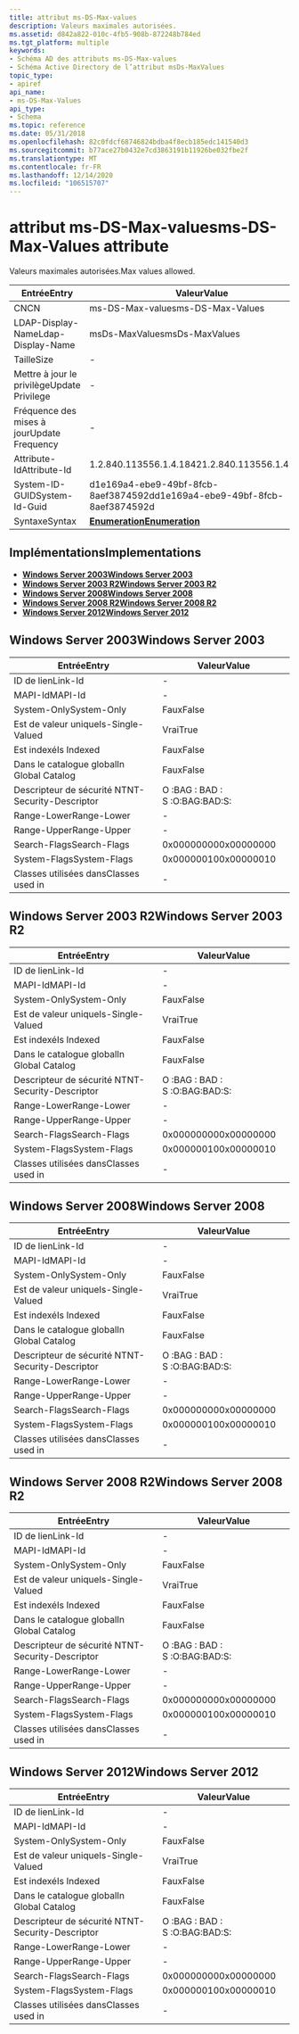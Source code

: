 ```yaml
---
title: attribut ms-DS-Max-values
description: Valeurs maximales autorisées.
ms.assetid: d842a822-010c-4fb5-908b-872248b784ed
ms.tgt_platform: multiple
keywords:
- Schéma AD des attributs ms-DS-Max-values
- Schéma Active Directory de l’attribut msDs-MaxValues
topic_type:
- apiref
api_name:
- ms-DS-Max-Values
api_type:
- Schema
ms.topic: reference
ms.date: 05/31/2018
ms.openlocfilehash: 82c0fdcf68746824bdba4f8ecb185edc141540d3
ms.sourcegitcommit: b77ace27b0432e7cd3863191b11926be032fbe2f
ms.translationtype: MT
ms.contentlocale: fr-FR
ms.lasthandoff: 12/14/2020
ms.locfileid: "106515707"
---
```

# <a name="ms-ds-max-values-attribute"></a><span data-ttu-id="35efc-105">attribut ms-DS-Max-values</span><span class="sxs-lookup"><span data-stu-id="35efc-105">ms-DS-Max-Values attribute</span></span>

<span data-ttu-id="35efc-106">Valeurs maximales autorisées.</span><span class="sxs-lookup"><span data-stu-id="35efc-106">Max values allowed.</span></span>



| <span data-ttu-id="35efc-107">Entrée</span><span class="sxs-lookup"><span data-stu-id="35efc-107">Entry</span></span> | <span data-ttu-id="35efc-108">Valeur</span><span class="sxs-lookup"><span data-stu-id="35efc-108">Value</span></span> |
|-------------------|--------------------------------------|
| <span data-ttu-id="35efc-109">CN</span><span class="sxs-lookup"><span data-stu-id="35efc-109">CN</span></span>                | <span data-ttu-id="35efc-110">ms-DS-Max-values</span><span class="sxs-lookup"><span data-stu-id="35efc-110">ms-DS-Max-Values</span></span>                     |
| <span data-ttu-id="35efc-111">LDAP-Display-Name</span><span class="sxs-lookup"><span data-stu-id="35efc-111">Ldap-Display-Name</span></span> | <span data-ttu-id="35efc-112">msDs-MaxValues</span><span class="sxs-lookup"><span data-stu-id="35efc-112">msDs-MaxValues</span></span>                       |
| <span data-ttu-id="35efc-113">Taille</span><span class="sxs-lookup"><span data-stu-id="35efc-113">Size</span></span>              | \-                                   |
| <span data-ttu-id="35efc-114">Mettre à jour le privilège</span><span class="sxs-lookup"><span data-stu-id="35efc-114">Update Privilege</span></span>  | \-                                   |
| <span data-ttu-id="35efc-115">Fréquence des mises à jour</span><span class="sxs-lookup"><span data-stu-id="35efc-115">Update Frequency</span></span>  | \-                                   |
| <span data-ttu-id="35efc-116">Attribute-Id</span><span class="sxs-lookup"><span data-stu-id="35efc-116">Attribute-Id</span></span>      | <span data-ttu-id="35efc-117">1.2.840.113556.1.4.1842</span><span class="sxs-lookup"><span data-stu-id="35efc-117">1.2.840.113556.1.4.1842</span></span>              |
| <span data-ttu-id="35efc-118">System-ID-GUID</span><span class="sxs-lookup"><span data-stu-id="35efc-118">System-Id-Guid</span></span>    | <span data-ttu-id="35efc-119">d1e169a4-ebe9-49bf-8fcb-8aef3874592d</span><span class="sxs-lookup"><span data-stu-id="35efc-119">d1e169a4-ebe9-49bf-8fcb-8aef3874592d</span></span> |
| <span data-ttu-id="35efc-120">Syntaxe</span><span class="sxs-lookup"><span data-stu-id="35efc-120">Syntax</span></span>            | [<span data-ttu-id="35efc-121">**Enumeration**</span><span class="sxs-lookup"><span data-stu-id="35efc-121">**Enumeration**</span></span>](s-enumeration.md) |



## <a name="implementations"></a><span data-ttu-id="35efc-122">Implémentations</span><span class="sxs-lookup"><span data-stu-id="35efc-122">Implementations</span></span>

-   [<span data-ttu-id="35efc-123">**Windows Server 2003**</span><span class="sxs-lookup"><span data-stu-id="35efc-123">**Windows Server 2003**</span></span>](#windows-server-2003)
-   [<span data-ttu-id="35efc-124">**Windows Server 2003 R2**</span><span class="sxs-lookup"><span data-stu-id="35efc-124">**Windows Server 2003 R2**</span></span>](#windows-server-2003-r2)
-   [<span data-ttu-id="35efc-125">**Windows Server 2008**</span><span class="sxs-lookup"><span data-stu-id="35efc-125">**Windows Server 2008**</span></span>](#windows-server-2008)
-   [<span data-ttu-id="35efc-126">**Windows Server 2008 R2**</span><span class="sxs-lookup"><span data-stu-id="35efc-126">**Windows Server 2008 R2**</span></span>](#windows-server-2008-r2)
-   [<span data-ttu-id="35efc-127">**Windows Server 2012**</span><span class="sxs-lookup"><span data-stu-id="35efc-127">**Windows Server 2012**</span></span>](#windows-server-2012)

## <a name="windows-server-2003"></a><span data-ttu-id="35efc-128">Windows Server 2003</span><span class="sxs-lookup"><span data-stu-id="35efc-128">Windows Server 2003</span></span>



| <span data-ttu-id="35efc-129">Entrée</span><span class="sxs-lookup"><span data-stu-id="35efc-129">Entry</span></span> | <span data-ttu-id="35efc-130">Valeur</span><span class="sxs-lookup"><span data-stu-id="35efc-130">Value</span></span> |
|------------------------|--------------|
| <span data-ttu-id="35efc-131">ID de lien</span><span class="sxs-lookup"><span data-stu-id="35efc-131">Link-Id</span></span>                | \-           |
| <span data-ttu-id="35efc-132">MAPI-Id</span><span class="sxs-lookup"><span data-stu-id="35efc-132">MAPI-Id</span></span>                | \-           |
| <span data-ttu-id="35efc-133">System-Only</span><span class="sxs-lookup"><span data-stu-id="35efc-133">System-Only</span></span>            | <span data-ttu-id="35efc-134">Faux</span><span class="sxs-lookup"><span data-stu-id="35efc-134">False</span></span>        |
| <span data-ttu-id="35efc-135">Est de valeur unique</span><span class="sxs-lookup"><span data-stu-id="35efc-135">Is-Single-Valued</span></span>       | <span data-ttu-id="35efc-136">Vrai</span><span class="sxs-lookup"><span data-stu-id="35efc-136">True</span></span>         |
| <span data-ttu-id="35efc-137">Est indexé</span><span class="sxs-lookup"><span data-stu-id="35efc-137">Is Indexed</span></span>             | <span data-ttu-id="35efc-138">Faux</span><span class="sxs-lookup"><span data-stu-id="35efc-138">False</span></span>        |
| <span data-ttu-id="35efc-139">Dans le catalogue global</span><span class="sxs-lookup"><span data-stu-id="35efc-139">In Global Catalog</span></span>      | <span data-ttu-id="35efc-140">Faux</span><span class="sxs-lookup"><span data-stu-id="35efc-140">False</span></span>        |
| <span data-ttu-id="35efc-141">Descripteur de sécurité NT</span><span class="sxs-lookup"><span data-stu-id="35efc-141">NT-Security-Descriptor</span></span> | <span data-ttu-id="35efc-142">O :BAG : BAD : S :</span><span class="sxs-lookup"><span data-stu-id="35efc-142">O:BAG:BAD:S:</span></span> |
| <span data-ttu-id="35efc-143">Range-Lower</span><span class="sxs-lookup"><span data-stu-id="35efc-143">Range-Lower</span></span>            | \-           |
| <span data-ttu-id="35efc-144">Range-Upper</span><span class="sxs-lookup"><span data-stu-id="35efc-144">Range-Upper</span></span>            | \-           |
| <span data-ttu-id="35efc-145">Search-Flags</span><span class="sxs-lookup"><span data-stu-id="35efc-145">Search-Flags</span></span>           | <span data-ttu-id="35efc-146">0x00000000</span><span class="sxs-lookup"><span data-stu-id="35efc-146">0x00000000</span></span>   |
| <span data-ttu-id="35efc-147">System-Flags</span><span class="sxs-lookup"><span data-stu-id="35efc-147">System-Flags</span></span>           | <span data-ttu-id="35efc-148">0x00000010</span><span class="sxs-lookup"><span data-stu-id="35efc-148">0x00000010</span></span>   |
| <span data-ttu-id="35efc-149">Classes utilisées dans</span><span class="sxs-lookup"><span data-stu-id="35efc-149">Classes used in</span></span>        | \-           |



## <a name="windows-server-2003-r2"></a><span data-ttu-id="35efc-150">Windows Server 2003 R2</span><span class="sxs-lookup"><span data-stu-id="35efc-150">Windows Server 2003 R2</span></span>



| <span data-ttu-id="35efc-151">Entrée</span><span class="sxs-lookup"><span data-stu-id="35efc-151">Entry</span></span> | <span data-ttu-id="35efc-152">Valeur</span><span class="sxs-lookup"><span data-stu-id="35efc-152">Value</span></span> |
|------------------------|--------------|
| <span data-ttu-id="35efc-153">ID de lien</span><span class="sxs-lookup"><span data-stu-id="35efc-153">Link-Id</span></span>                | \-           |
| <span data-ttu-id="35efc-154">MAPI-Id</span><span class="sxs-lookup"><span data-stu-id="35efc-154">MAPI-Id</span></span>                | \-           |
| <span data-ttu-id="35efc-155">System-Only</span><span class="sxs-lookup"><span data-stu-id="35efc-155">System-Only</span></span>            | <span data-ttu-id="35efc-156">Faux</span><span class="sxs-lookup"><span data-stu-id="35efc-156">False</span></span>        |
| <span data-ttu-id="35efc-157">Est de valeur unique</span><span class="sxs-lookup"><span data-stu-id="35efc-157">Is-Single-Valued</span></span>       | <span data-ttu-id="35efc-158">Vrai</span><span class="sxs-lookup"><span data-stu-id="35efc-158">True</span></span>         |
| <span data-ttu-id="35efc-159">Est indexé</span><span class="sxs-lookup"><span data-stu-id="35efc-159">Is Indexed</span></span>             | <span data-ttu-id="35efc-160">Faux</span><span class="sxs-lookup"><span data-stu-id="35efc-160">False</span></span>        |
| <span data-ttu-id="35efc-161">Dans le catalogue global</span><span class="sxs-lookup"><span data-stu-id="35efc-161">In Global Catalog</span></span>      | <span data-ttu-id="35efc-162">Faux</span><span class="sxs-lookup"><span data-stu-id="35efc-162">False</span></span>        |
| <span data-ttu-id="35efc-163">Descripteur de sécurité NT</span><span class="sxs-lookup"><span data-stu-id="35efc-163">NT-Security-Descriptor</span></span> | <span data-ttu-id="35efc-164">O :BAG : BAD : S :</span><span class="sxs-lookup"><span data-stu-id="35efc-164">O:BAG:BAD:S:</span></span> |
| <span data-ttu-id="35efc-165">Range-Lower</span><span class="sxs-lookup"><span data-stu-id="35efc-165">Range-Lower</span></span>            | \-           |
| <span data-ttu-id="35efc-166">Range-Upper</span><span class="sxs-lookup"><span data-stu-id="35efc-166">Range-Upper</span></span>            | \-           |
| <span data-ttu-id="35efc-167">Search-Flags</span><span class="sxs-lookup"><span data-stu-id="35efc-167">Search-Flags</span></span>           | <span data-ttu-id="35efc-168">0x00000000</span><span class="sxs-lookup"><span data-stu-id="35efc-168">0x00000000</span></span>   |
| <span data-ttu-id="35efc-169">System-Flags</span><span class="sxs-lookup"><span data-stu-id="35efc-169">System-Flags</span></span>           | <span data-ttu-id="35efc-170">0x00000010</span><span class="sxs-lookup"><span data-stu-id="35efc-170">0x00000010</span></span>   |
| <span data-ttu-id="35efc-171">Classes utilisées dans</span><span class="sxs-lookup"><span data-stu-id="35efc-171">Classes used in</span></span>        | \-           |



## <a name="windows-server-2008"></a><span data-ttu-id="35efc-172">Windows Server 2008</span><span class="sxs-lookup"><span data-stu-id="35efc-172">Windows Server 2008</span></span>



| <span data-ttu-id="35efc-173">Entrée</span><span class="sxs-lookup"><span data-stu-id="35efc-173">Entry</span></span> | <span data-ttu-id="35efc-174">Valeur</span><span class="sxs-lookup"><span data-stu-id="35efc-174">Value</span></span> |
|------------------------|--------------|
| <span data-ttu-id="35efc-175">ID de lien</span><span class="sxs-lookup"><span data-stu-id="35efc-175">Link-Id</span></span>                | \-           |
| <span data-ttu-id="35efc-176">MAPI-Id</span><span class="sxs-lookup"><span data-stu-id="35efc-176">MAPI-Id</span></span>                | \-           |
| <span data-ttu-id="35efc-177">System-Only</span><span class="sxs-lookup"><span data-stu-id="35efc-177">System-Only</span></span>            | <span data-ttu-id="35efc-178">Faux</span><span class="sxs-lookup"><span data-stu-id="35efc-178">False</span></span>        |
| <span data-ttu-id="35efc-179">Est de valeur unique</span><span class="sxs-lookup"><span data-stu-id="35efc-179">Is-Single-Valued</span></span>       | <span data-ttu-id="35efc-180">Vrai</span><span class="sxs-lookup"><span data-stu-id="35efc-180">True</span></span>         |
| <span data-ttu-id="35efc-181">Est indexé</span><span class="sxs-lookup"><span data-stu-id="35efc-181">Is Indexed</span></span>             | <span data-ttu-id="35efc-182">Faux</span><span class="sxs-lookup"><span data-stu-id="35efc-182">False</span></span>        |
| <span data-ttu-id="35efc-183">Dans le catalogue global</span><span class="sxs-lookup"><span data-stu-id="35efc-183">In Global Catalog</span></span>      | <span data-ttu-id="35efc-184">Faux</span><span class="sxs-lookup"><span data-stu-id="35efc-184">False</span></span>        |
| <span data-ttu-id="35efc-185">Descripteur de sécurité NT</span><span class="sxs-lookup"><span data-stu-id="35efc-185">NT-Security-Descriptor</span></span> | <span data-ttu-id="35efc-186">O :BAG : BAD : S :</span><span class="sxs-lookup"><span data-stu-id="35efc-186">O:BAG:BAD:S:</span></span> |
| <span data-ttu-id="35efc-187">Range-Lower</span><span class="sxs-lookup"><span data-stu-id="35efc-187">Range-Lower</span></span>            | \-           |
| <span data-ttu-id="35efc-188">Range-Upper</span><span class="sxs-lookup"><span data-stu-id="35efc-188">Range-Upper</span></span>            | \-           |
| <span data-ttu-id="35efc-189">Search-Flags</span><span class="sxs-lookup"><span data-stu-id="35efc-189">Search-Flags</span></span>           | <span data-ttu-id="35efc-190">0x00000000</span><span class="sxs-lookup"><span data-stu-id="35efc-190">0x00000000</span></span>   |
| <span data-ttu-id="35efc-191">System-Flags</span><span class="sxs-lookup"><span data-stu-id="35efc-191">System-Flags</span></span>           | <span data-ttu-id="35efc-192">0x00000010</span><span class="sxs-lookup"><span data-stu-id="35efc-192">0x00000010</span></span>   |
| <span data-ttu-id="35efc-193">Classes utilisées dans</span><span class="sxs-lookup"><span data-stu-id="35efc-193">Classes used in</span></span>        | \-           |



## <a name="windows-server-2008-r2"></a><span data-ttu-id="35efc-194">Windows Server 2008 R2</span><span class="sxs-lookup"><span data-stu-id="35efc-194">Windows Server 2008 R2</span></span>



| <span data-ttu-id="35efc-195">Entrée</span><span class="sxs-lookup"><span data-stu-id="35efc-195">Entry</span></span> | <span data-ttu-id="35efc-196">Valeur</span><span class="sxs-lookup"><span data-stu-id="35efc-196">Value</span></span> |
|------------------------|--------------|
| <span data-ttu-id="35efc-197">ID de lien</span><span class="sxs-lookup"><span data-stu-id="35efc-197">Link-Id</span></span>                | \-           |
| <span data-ttu-id="35efc-198">MAPI-Id</span><span class="sxs-lookup"><span data-stu-id="35efc-198">MAPI-Id</span></span>                | \-           |
| <span data-ttu-id="35efc-199">System-Only</span><span class="sxs-lookup"><span data-stu-id="35efc-199">System-Only</span></span>            | <span data-ttu-id="35efc-200">Faux</span><span class="sxs-lookup"><span data-stu-id="35efc-200">False</span></span>        |
| <span data-ttu-id="35efc-201">Est de valeur unique</span><span class="sxs-lookup"><span data-stu-id="35efc-201">Is-Single-Valued</span></span>       | <span data-ttu-id="35efc-202">Vrai</span><span class="sxs-lookup"><span data-stu-id="35efc-202">True</span></span>         |
| <span data-ttu-id="35efc-203">Est indexé</span><span class="sxs-lookup"><span data-stu-id="35efc-203">Is Indexed</span></span>             | <span data-ttu-id="35efc-204">Faux</span><span class="sxs-lookup"><span data-stu-id="35efc-204">False</span></span>        |
| <span data-ttu-id="35efc-205">Dans le catalogue global</span><span class="sxs-lookup"><span data-stu-id="35efc-205">In Global Catalog</span></span>      | <span data-ttu-id="35efc-206">Faux</span><span class="sxs-lookup"><span data-stu-id="35efc-206">False</span></span>        |
| <span data-ttu-id="35efc-207">Descripteur de sécurité NT</span><span class="sxs-lookup"><span data-stu-id="35efc-207">NT-Security-Descriptor</span></span> | <span data-ttu-id="35efc-208">O :BAG : BAD : S :</span><span class="sxs-lookup"><span data-stu-id="35efc-208">O:BAG:BAD:S:</span></span> |
| <span data-ttu-id="35efc-209">Range-Lower</span><span class="sxs-lookup"><span data-stu-id="35efc-209">Range-Lower</span></span>            | \-           |
| <span data-ttu-id="35efc-210">Range-Upper</span><span class="sxs-lookup"><span data-stu-id="35efc-210">Range-Upper</span></span>            | \-           |
| <span data-ttu-id="35efc-211">Search-Flags</span><span class="sxs-lookup"><span data-stu-id="35efc-211">Search-Flags</span></span>           | <span data-ttu-id="35efc-212">0x00000000</span><span class="sxs-lookup"><span data-stu-id="35efc-212">0x00000000</span></span>   |
| <span data-ttu-id="35efc-213">System-Flags</span><span class="sxs-lookup"><span data-stu-id="35efc-213">System-Flags</span></span>           | <span data-ttu-id="35efc-214">0x00000010</span><span class="sxs-lookup"><span data-stu-id="35efc-214">0x00000010</span></span>   |
| <span data-ttu-id="35efc-215">Classes utilisées dans</span><span class="sxs-lookup"><span data-stu-id="35efc-215">Classes used in</span></span>        | \-           |



## <a name="windows-server-2012"></a><span data-ttu-id="35efc-216">Windows Server 2012</span><span class="sxs-lookup"><span data-stu-id="35efc-216">Windows Server 2012</span></span>



| <span data-ttu-id="35efc-217">Entrée</span><span class="sxs-lookup"><span data-stu-id="35efc-217">Entry</span></span> | <span data-ttu-id="35efc-218">Valeur</span><span class="sxs-lookup"><span data-stu-id="35efc-218">Value</span></span> |
|------------------------|--------------|
| <span data-ttu-id="35efc-219">ID de lien</span><span class="sxs-lookup"><span data-stu-id="35efc-219">Link-Id</span></span>                | \-           |
| <span data-ttu-id="35efc-220">MAPI-Id</span><span class="sxs-lookup"><span data-stu-id="35efc-220">MAPI-Id</span></span>                | \-           |
| <span data-ttu-id="35efc-221">System-Only</span><span class="sxs-lookup"><span data-stu-id="35efc-221">System-Only</span></span>            | <span data-ttu-id="35efc-222">Faux</span><span class="sxs-lookup"><span data-stu-id="35efc-222">False</span></span>        |
| <span data-ttu-id="35efc-223">Est de valeur unique</span><span class="sxs-lookup"><span data-stu-id="35efc-223">Is-Single-Valued</span></span>       | <span data-ttu-id="35efc-224">Vrai</span><span class="sxs-lookup"><span data-stu-id="35efc-224">True</span></span>         |
| <span data-ttu-id="35efc-225">Est indexé</span><span class="sxs-lookup"><span data-stu-id="35efc-225">Is Indexed</span></span>             | <span data-ttu-id="35efc-226">Faux</span><span class="sxs-lookup"><span data-stu-id="35efc-226">False</span></span>        |
| <span data-ttu-id="35efc-227">Dans le catalogue global</span><span class="sxs-lookup"><span data-stu-id="35efc-227">In Global Catalog</span></span>      | <span data-ttu-id="35efc-228">Faux</span><span class="sxs-lookup"><span data-stu-id="35efc-228">False</span></span>        |
| <span data-ttu-id="35efc-229">Descripteur de sécurité NT</span><span class="sxs-lookup"><span data-stu-id="35efc-229">NT-Security-Descriptor</span></span> | <span data-ttu-id="35efc-230">O :BAG : BAD : S :</span><span class="sxs-lookup"><span data-stu-id="35efc-230">O:BAG:BAD:S:</span></span> |
| <span data-ttu-id="35efc-231">Range-Lower</span><span class="sxs-lookup"><span data-stu-id="35efc-231">Range-Lower</span></span>            | \-           |
| <span data-ttu-id="35efc-232">Range-Upper</span><span class="sxs-lookup"><span data-stu-id="35efc-232">Range-Upper</span></span>            | \-           |
| <span data-ttu-id="35efc-233">Search-Flags</span><span class="sxs-lookup"><span data-stu-id="35efc-233">Search-Flags</span></span>           | <span data-ttu-id="35efc-234">0x00000000</span><span class="sxs-lookup"><span data-stu-id="35efc-234">0x00000000</span></span>   |
| <span data-ttu-id="35efc-235">System-Flags</span><span class="sxs-lookup"><span data-stu-id="35efc-235">System-Flags</span></span>           | <span data-ttu-id="35efc-236">0x00000010</span><span class="sxs-lookup"><span data-stu-id="35efc-236">0x00000010</span></span>   |
| <span data-ttu-id="35efc-237">Classes utilisées dans</span><span class="sxs-lookup"><span data-stu-id="35efc-237">Classes used in</span></span>        | \-           |



 

 




